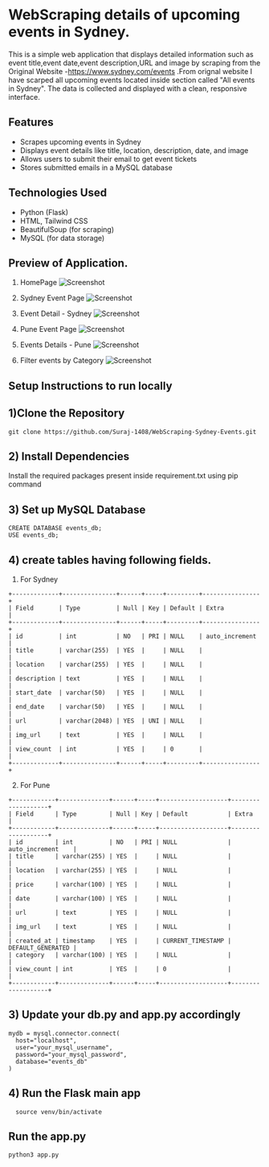 # WebScraping details of upcoming events in Sydney.

This is a simple web application that displays detailed information such as event title,event date,event description,URL and image by scraping from the Original Website -https://www.sydney.com/events .From orignal website I have scarped all upcoming events located inside section called "All events in Sydney". The data is collected and displayed with a clean, responsive interface.

## Features

- Scrapes upcoming events in Sydney
- Displays event details like title, location, description, date, and image
- Allows users to submit their email to get event tickets
- Stores submitted emails in a MySQL database

## Technologies Used

- Python (Flask)
- HTML, Tailwind CSS
- BeautifulSoup (for scraping)
- MySQL (for data storage)


## Preview of Application.

1) HomePage
![Screenshot](assets/Home.png)

2) Sydney Event Page
![Screenshot](assets/sydneyEvents.png)

3) Event Detail - Sydney
![Screenshot](assets/eventDetail1.png)

4) Pune Event Page
![Screenshot](assets/puneEvents.png)

5) Events Details - Pune
![Screenshot](assets/eventDetail2.png)

6) Filter events by Category 
![Screenshot](assets/eventFilter.png)


## Setup Instructions to run locally

##  1)Clone the Repository
```
git clone https://github.com/Suraj-1408/WebScraping-Sydney-Events.git

```

## 2) Install Dependencies
Install the required packages present inside requirement.txt using pip command

## 3) Set up MySQL Database

```
CREATE DATABASE events_db;
USE events_db;
```

## 4) create tables having following fields.

1) For Sydney
```
+-------------+---------------+------+-----+---------+----------------+
| Field       | Type          | Null | Key | Default | Extra          |
+-------------+---------------+------+-----+---------+----------------+
| id          | int           | NO   | PRI | NULL    | auto_increment |
| title       | varchar(255)  | YES  |     | NULL    |                |
| location    | varchar(255)  | YES  |     | NULL    |                |
| description | text          | YES  |     | NULL    |                |
| start_date  | varchar(50)   | YES  |     | NULL    |                |
| end_date    | varchar(50)   | YES  |     | NULL    |                |
| url         | varchar(2048) | YES  | UNI | NULL    |                |
| img_url     | text          | YES  |     | NULL    |                |
| view_count  | int           | YES  |     | 0       |                |
+-------------+---------------+------+-----+---------+----------------+

```


2) For Pune
```
+------------+--------------+------+-----+-------------------+-------------------+
| Field      | Type         | Null | Key | Default           | Extra             |
+------------+--------------+------+-----+-------------------+-------------------+
| id         | int          | NO   | PRI | NULL              | auto_increment    |
| title      | varchar(255) | YES  |     | NULL              |                   |
| location   | varchar(255) | YES  |     | NULL              |                   |
| price      | varchar(100) | YES  |     | NULL              |                   |
| date       | varchar(100) | YES  |     | NULL              |                   |
| url        | text         | YES  |     | NULL              |                   |
| img_url    | text         | YES  |     | NULL              |                   |
| created_at | timestamp    | YES  |     | CURRENT_TIMESTAMP | DEFAULT_GENERATED |
| category   | varchar(100) | YES  |     | NULL              |                   |
| view_count | int          | YES  |     | 0                 |                   |
+------------+--------------+------+-----+-------------------+-------------------+
```

## 3) Update your db.py and app.py accordingly

```
mydb = mysql.connector.connect(
  host="localhost",
  user="your_mysql_username",
  password="your_mysql_password",
  database="events_db"
)
```

## 4) Run the Flask main app
```
  source venv/bin/activate 
```

## Run the app.py
```
python3 app.py
```


